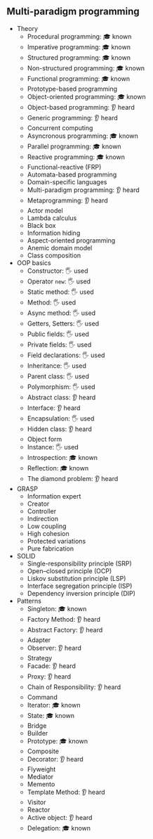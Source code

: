 ## Multi-paradigm programming

- Theory
  - Procedural programming: 🎓 known
  - Imperative programming: 🎓 known
  - Structured programming: 🎓 known
  - Non-structured programming: 🎓 known
  - Functional programming: 🎓 known
  - Prototype-based programming
  - Object-oriented programming: 🎓 known
  - Object-based programming: 👂 heard
  - Generic programming: 👂 heard
  - Concurrent computing
  - Asyncronous programming: 🎓 known
  - Parallel programming: 🎓 known
  - Reactive programming: 🎓 known
  - Functional-reactive (FRP)
  - Automata-based programming
  - Domain-specific languages
  - Multi-paradigm programming: 👂 heard
  - Metaprogramming: 👂 heard
  - Actor model
  - Lambda calculus
  - Black box
  - Information hiding
  - Aspect-oriented programming
  - Anemic domain model
  - Class composition
- OOP basics
  - Constructor: 🖐️ used
  - Operator `new`: 🖐️ used
  - Static method: 🖐️ used
  - Method: 🖐️ used
  - Async method: 🖐️ used
  - Getters, Setters: 🖐️ used
  - Public fields: 🖐️ used
  - Private fields: 🖐️ used
  - Field declarations: 🖐️ used
  - Inheritance: 🖐️ used
  - Parent class: 🖐️ used
  - Polymorphism: 🖐️ used
  - Abstract class: 👂 heard
  - Interface: 👂 heard
  - Encapsulation: 🖐️ used
  - Hidden class: 👂 heard
  - Object form
  - Instance: 🖐️ used
  - Introspection: 🎓 known
  - Reflection: 🎓 known
  - The diamond problem: 👂 heard
- GRASP
  - Information expert
  - Creator
  - Controller
  - Indirection
  - Low coupling
  - High cohesion
  - Protected variations
  - Pure fabrication
- SOLID
  - Single-responsibility principle (SRP)
  - Open–closed principle (OCP)
  - Liskov substitution principle (LSP)
  - Interface segregation principle (ISP)
  - Dependency inversion principle (DIP)
- Patterns
  - Singleton: 🎓 known
  - Factory Method: 👂 heard
  - Abstract Factory: 👂 heard
  - Adapter
  - Observer: 👂 heard
  - Strategy
  - Facade: 👂 heard
  - Proxy: 👂 heard
  - Chain of Responsibility: 👂 heard
  - Command
  - Iterator: 🎓 known
  - State: 🎓 known
  - Bridge
  - Builder
  - Prototype: 🎓 known
  - Composite
  - Decorator: 👂 heard
  - Flyweight
  - Mediator
  - Memento
  - Template Method: 👂 heard
  - Visitor
  - Reactor
  - Active object: 👂 heard
  - Delegation: 🎓 known
